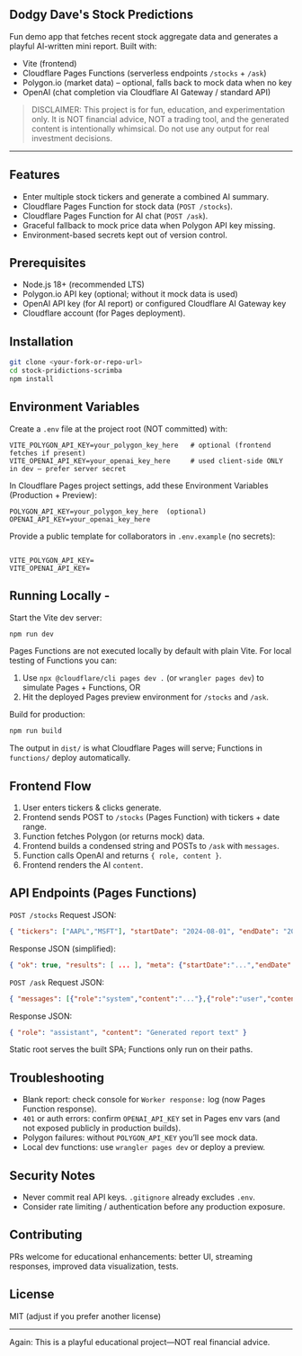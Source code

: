 ## Dodgy Dave's Stock Predictions

Fun demo app that fetches recent stock aggregate data and generates a playful AI-written mini report. Built with:

- Vite (frontend)
- Cloudflare Pages Functions (serverless endpoints `/stocks` + `/ask`)
- Polygon.io (market data) – optional, falls back to mock data when no key
- OpenAI (chat completion via Cloudflare AI Gateway / standard API)

> DISCLAIMER: This project is for fun, education, and experimentation only. It is NOT financial advice, NOT a trading tool, and the generated content is intentionally whimsical. Do not use any output for real investment decisions.

---

## Features
- Enter multiple stock tickers and generate a combined AI summary.
- Cloudflare Pages Function for stock data (`POST /stocks`).
- Cloudflare Pages Function for AI chat (`POST /ask`).
- Graceful fallback to mock price data when Polygon API key missing.
- Environment-based secrets kept out of version control.

## Prerequisites
- Node.js 18+ (recommended LTS)
- Polygon.io API key (optional; without it mock data is used)
- OpenAI API key (for AI report) or configured Cloudflare AI Gateway key
- Cloudflare account (for Pages deployment).

## Installation
```bash
git clone <your-fork-or-repo-url>
cd stock-pridictions-scrimba
npm install
```

## Environment Variables
Create a `.env` file at the project root (NOT committed) with:
```
VITE_POLYGON_API_KEY=your_polygon_key_here   # optional (frontend fetches if present)
VITE_OPENAI_API_KEY=your_openai_key_here     # used client-side ONLY in dev — prefer server secret
```
In Cloudflare Pages project settings, add these Environment Variables (Production + Preview):
```
POLYGON_API_KEY=your_polygon_key_here  (optional)
OPENAI_API_KEY=your_openai_key_here
```

Provide a public template for collaborators in `.env.example` (no secrets):
```

VITE_POLYGON_API_KEY=
VITE_OPENAI_API_KEY=
```

## Running Locally -
Start the Vite dev server:
```bash
npm run dev
```
Pages Functions are not executed locally by default with plain Vite. For local testing of Functions you can:
1. Use `npx @cloudflare/cli pages dev .` (or `wrangler pages dev`) to simulate Pages + Functions, OR
2. Hit the deployed Pages preview environment for `/stocks` and `/ask`.

Build for production:
```bash
npm run build
```
The output in `dist/` is what Cloudflare Pages will serve; Functions in `functions/` deploy automatically.

## Frontend Flow
1. User enters tickers & clicks generate.
2. Frontend sends POST to `/stocks` (Pages Function) with tickers + date range.
3. Function fetches Polygon (or returns mock) data.
4. Frontend builds a condensed string and POSTs to `/ask` with `messages`.
5. Function calls OpenAI and returns `{ role, content }`.
6. Frontend renders the AI `content`.

## API Endpoints (Pages Functions)
`POST /stocks`
Request JSON:
```json
{ "tickers": ["AAPL","MSFT"], "startDate": "2024-08-01", "endDate": "2024-08-05" }
```
Response JSON (simplified):
```json
{ "ok": true, "results": [ ... ], "meta": {"startDate":"...","endDate":"..."}, "errors": [] }
```

`POST /ask`
Request JSON:
```json
{ "messages": [{"role":"system","content":"..."},{"role":"user","content":"..."}], "temperature": 0.9, "apiKey": "(optional overrides worker)" }
```
Response JSON:
```json
{ "role": "assistant", "content": "Generated report text" }
```

Static root serves the built SPA; Functions only run on their paths.

## Troubleshooting
- Blank report: check console for `Worker response:` log (now Pages Function response).
- `401` or auth errors: confirm `OPENAI_API_KEY` set in Pages env vars (and not exposed publicly in production builds).
- Polygon failures: without `POLYGON_API_KEY` you’ll see mock data.
- Local dev functions: use `wrangler pages dev` or deploy a preview.

## Security Notes
- Never commit real API keys. `.gitignore` already excludes `.env`.
- Consider rate limiting / authentication before any production exposure.

## Contributing
PRs welcome for educational enhancements: better UI, streaming responses, improved data visualization, tests.

## License
MIT (adjust if you prefer another license)

---
Again: This is a playful educational project—NOT real financial advice.
